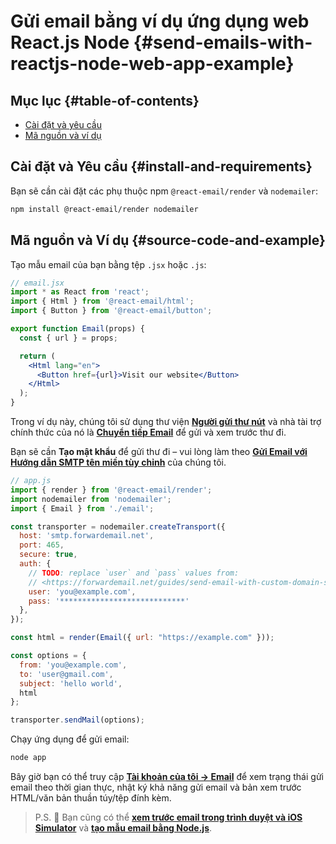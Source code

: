 # Gửi email bằng ví dụ ứng dụng web React.js Node {#send-emails-with-reactjs-node-web-app-example}

## Mục lục {#table-of-contents}

* [Cài đặt và yêu cầu](#install-and-requirements)
* [Mã nguồn và ví dụ](#source-code-and-example)

## Cài đặt và Yêu cầu {#install-and-requirements}

Bạn sẽ cần cài đặt các phụ thuộc npm `@react-email/render` và `nodemailer`:

```sh
npm install @react-email/render nodemailer
```

## Mã nguồn và Ví dụ {#source-code-and-example}

Tạo mẫu email của bạn bằng tệp `.jsx` hoặc `.js`:

```jsx
// email.jsx
import * as React from 'react';
import { Html } from '@react-email/html';
import { Button } from '@react-email/button';

export function Email(props) {
  const { url } = props;

  return (
    <Html lang="en">
      <Button href={url}>Visit our website</Button>
    </Html>
  );
}
```

Trong ví dụ này, chúng tôi sử dụng thư viện **[Người gửi thư nút](https://github.com/nodemailer/nodemailer)** và nhà tài trợ chính thức của nó là **[Chuyển tiếp Email](https://forwardemail.net)** để gửi và xem trước thư đi.

Bạn sẽ cần <strong class="text-success"><i class="fa fa-key"></i> Tạo mật khẩu</strong> để gửi thư đi – vui lòng làm theo **[Gửi Email với Hướng dẫn SMTP tên miền tùy chỉnh](/guides/send-email-with-custom-domain-smtp)** của chúng tôi.

<!-- https://github.com/nodemailer/nodemailer-web/pull/22 -->

```js
// app.js
import { render } from '@react-email/render';
import nodemailer from 'nodemailer';
import { Email } from './email';

const transporter = nodemailer.createTransport({
  host: 'smtp.forwardemail.net',
  port: 465,
  secure: true,
  auth: {
    // TODO: replace `user` and `pass` values from:
    // <https://forwardemail.net/guides/send-email-with-custom-domain-smtp>
    user: 'you@example.com',
    pass: '****************************'
  },
});

const html = render(Email({ url: "https://example.com" }));

const options = {
  from: 'you@example.com',
  to: 'user@gmail.com',
  subject: 'hello world',
  html
};

transporter.sendMail(options);
```

Chạy ứng dụng để gửi email:

```sh
node app
```

Bây giờ bạn có thể truy cập **[Tài khoản của tôi → Email](/my-account/emails)** để xem trạng thái gửi email theo thời gian thực, nhật ký khả năng gửi email và bản xem trước HTML/văn bản thuần túy/tệp đính kèm.

> P.S. :tada: Bạn cũng có thể **[xem trước email trong trình duyệt và iOS Simulator](/docs/test-preview-email-rendering-browsers-ios-simulator)** và **[tạo mẫu email bằng Node.js](/docs/send-emails-with-node-js-javascript)**.